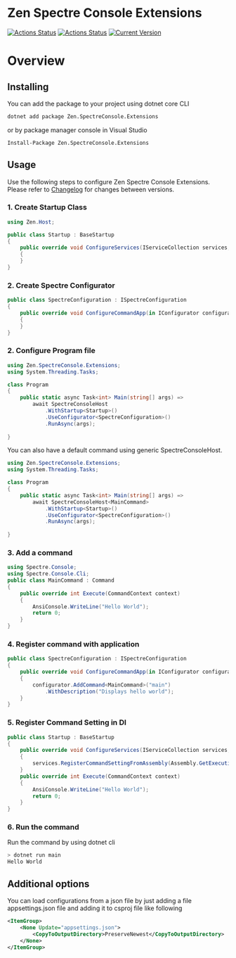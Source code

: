 # Zen Spectre Console Extensions
[![Actions Status](https://github.com/WajahatAliAbid/zen-spectreconsole-extensions/workflows/.NET%20Core%20Build/badge.svg?branch=main)](https://github.com/WajahatAliAbid/zen-spectreconsole-extensions/actions) [![Actions Status](https://github.com/WajahatAliAbid/zen-spectreconsole-extensions/workflows/.NET%20Core%20Publish/badge.svg)](https://github.com/WajahatAliAbid/zen-spectreconsole-extensions/actions) [![Current Version](https://img.shields.io/badge/Version-1.5.0-brightgreen?logo=nuget&labelColor=30363D)](./CHANGELOG.md#150---2022-01-22)

# Overview

## Installing
You can add the package to your project using dotnet core CLI
```bash
dotnet add package Zen.SpectreConsole.Extensions
```
or by package manager console in Visual Studio
```bash
Install-Package Zen.SpectreConsole.Extensions
```

## Usage
Use the following steps to configure Zen Spectre Console Extensions. Please refer to [Changelog](./CHANGELOG.md) for changes between versions.

### 1. Create Startup Class
```csharp
using Zen.Host;

public class Startup : BaseStartup
{
    public override void ConfigureServices(IServiceCollection services, IConfigurationRoot configuration)
    {
    }
}
```

### 2. Create Spectre Configurator
```csharp
public class SpectreConfiguration : ISpectreConfiguration
{
    public override void ConfigureCommandApp(in IConfigurator configurator)
    {
    }
}
```

### 2. Configure Program file
```csharp
using Zen.SpectreConsole.Extensions;
using System.Threading.Tasks;

class Program
{
    public static async Task<int> Main(string[] args) => 
        await SpectreConsoleHost
            .WithStartup<Startup>()
            .UseConfigurator<SpectreConfiguration>()
            .RunAsync(args);
        
}
```
You can also have a default command using generic SpectreConsoleHost.
```csharp
using Zen.SpectreConsole.Extensions;
using System.Threading.Tasks;

class Program
{
    public static async Task<int> Main(string[] args) => 
        await SpectreConsoleHost<MainCommand>
            .WithStartup<Startup>()
            .UseConfigurator<SpectreConfiguration>()
            .RunAsync(args);
        
}
```

### 3. Add a command
```csharp
using Spectre.Console;
using Spectre.Console.Cli;
public class MainCommand : Command
{
    public override int Execute(CommandContext context)
    {
        AnsiConsole.WriteLine("Hello World");
        return 0;
    }
}
```

### 4. Register command with application
```csharp
public class SpectreConfiguration : ISpectreConfiguration
{
    public override void ConfigureCommandApp(in IConfigurator configurator)
    {
        configurator.AddCommand<MainCommand>("main")
            .WithDescription("Displays hello world");
    }
}
```

### 5. Register Command Setting in DI
```csharp
public class Startup : BaseStartup
{
    public override void ConfigureServices(IServiceCollection services, IConfigurationRoot configuration)
    {
        services.RegisterCommandSettingFromAssembly(Assembly.GetExecutingAssembly());
    }
    public override int Execute(CommandContext context)
    {
        AnsiConsole.WriteLine("Hello World");
        return 0;
    }
}
```
### 6. Run the command
Run the command by using dotnet cli
```bash
> dotnet run main
Hello World
```

## Additional options
You can load configurations from a json file by just adding a file appsettings.json file and adding it to csproj file like following
```xml
<ItemGroup>
    <None Update="appsettings.json">
        <CopyToOutputDirectory>PreserveNewest</CopyToOutputDirectory>
    </None>
</ItemGroup>
```